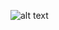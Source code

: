 ![alt text](https://bytebucket.org/Hakimov/prosoft_testwork/raw/a8813d45d859d9f5a482373a9574471c70e6ba27/screen.png "Logo Title Text 1")
